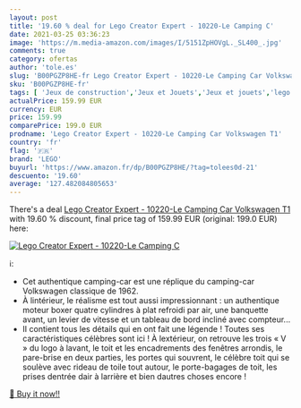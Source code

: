 ```yaml
---
layout: post
title: '19.60 % deal for Lego Creator Expert - 10220-Le Camping C'
date: 2021-03-25 03:36:23
image: 'https://m.media-amazon.com/images/I/5151ZpHOVgL._SL400_.jpg'
comments: true
category: ofertas
author: 'tole.es'
slug: 'B00PGZP8HE-fr Lego Creator Expert - 10220-Le Camping Car Volkswagen T1'
sku: 'B00PGZP8HE-fr'
tags: [ 'Jeux de construction','Jeux et Jouets','Jeux et jouets','lego', ]
actualPrice: 159.99 EUR
currency: EUR
price: 159.99
comparePrice: 199.0 EUR
prodname: 'Lego Creator Expert - 10220-Le Camping Car Volkswagen T1'
country: 'fr'
flag: '🇫🇷'
brand: 'LEGO'
buyurl: 'https://www.amazon.fr/dp/B00PGZP8HE/?tag=tolees0d-21'
descuento: '19.60'
average: '127.482084805653'
---
```


There's a deal [Lego Creator Expert - 10220-Le Camping Car Volkswagen T1](https://www.amazon.fr/dp/B00PGZP8HE/?tag=tolees0d-21)  with  19.60 % discount, final price tag of  159.99 EUR (original: 199.0 EUR) here:

[![Lego Creator Expert - 10220-Le Camping C](https://m.media-amazon.com/images/I/5151ZpHOVgL._SL400_.jpg)](https://www.amazon.fr/dp/B00PGZP8HE/?tag=tolees0d-21)

ℹ️:

- Cet authentique camping-car est une réplique du camping-car Volkswagen classique de 1962.
- À lintérieur, le réalisme est tout aussi impressionnant : un authentique moteur boxer quatre cylindres à plat refroidi par air, une banquette avant, un levier de vitesse et un tableau de bord incliné avec compteur...
- II contient tous les détails qui en ont fait une légende ! Toutes ses caractéristiques célèbres sont ici ! À lextérieur, on retrouve les trois « V » du logo à lavant, le toit et les encadrements des fenêtres arrondis, le pare-brise en deux parties, les portes qui souvrent, le célèbre toit qui se soulève avec rideau de toile tout autour, le porte-bagages de toit, les prises dentrée dair à larrière et bien dautres choses encore !

[🛒 Buy it now!!](https://www.amazon.fr/dp/B00PGZP8HE/?tag=tolees0d-21)

